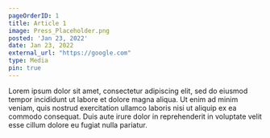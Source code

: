 ```yaml
---
pageOrderID: 1
title: Article 1
image: Press_Placeholder.png
posted: 'Jan 23, 2022'
date: Jan 23, 2022
external_url: "https://google.com"
type: Media
pin: true
---
```


Lorem ipsum dolor sit amet, consectetur adipiscing elit, sed do eiusmod tempor incididunt ut labore et dolore magna aliqua. Ut enim ad minim veniam, quis nostrud exercitation ullamco laboris nisi ut aliquip ex ea commodo consequat. Duis aute irure dolor in reprehenderit in voluptate velit esse cillum dolore eu fugiat nulla pariatur.
